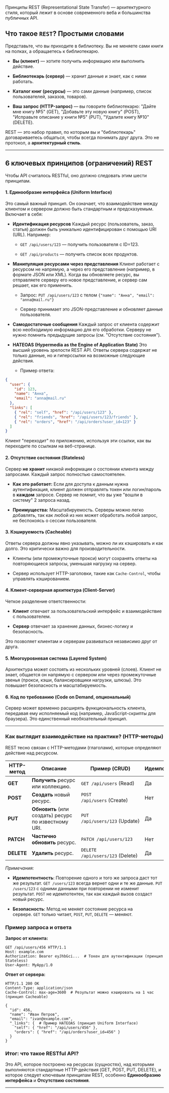 Принципы REST (Representational State Transfer) — архитектурного стиля, который лежит в основе современного веба и большинства публичных API.

## Что такое `REST`? Простыми словами

Представьте, что вы приходите в библиотеку. Вы не меняете сами книги на полках, а обращаетесь к библиотекарю.

- **Вы (клиент)** — хотите получить информацию или выполнить действие.
    
- **Библиотекарь (сервер)** — хранит данные и знает, как с ними работать.
    
- **Каталог книг (ресурсы)** — это сами данные (например, список пользователей, заказов, товаров).
    
- **Ваш запрос (HTTP-запрос)** — вы говорите библиотекарю: "Дайте мне книгу №5" (GET), "Добавьте эту новую книгу" (POST), "Исправьте описание у книги №5" (PUT), "Удалите книгу №10" (DELETE).


REST — это набор правил, по которым вы и "библиотекарь" договариваетесь общаться, чтобы всегда понимать друг друга. Это не протокол, а **архитектурный стиль**.

---
## 6 ключевых принципов (ограничений) REST

Чтобы API считалось RESTful, оно должно следовать этим шести принципам.

#### 1. Единообразие интерфейса (Uniform Interface)

Это самый важный принцип. Он означает, что взаимодействие между клиентом и сервером должно быть стандартным и предсказуемым. Включает в себя:

- **Идентификация ресурсов** Каждый ресурс (пользователь, заказ, статья) должен быть уникально идентифицирован с помощью URI (URL). Например:
    
    - `GET /api/users/123` — получить пользователя с ID=123.
        
    - `GET /api/products` — получить список всех продуктов.
        
- **Манипуляция ресурсами через представления** Клиент работает с ресурсом не напрямую, а через его представление (например, в формате JSON или XML). Когда вы обновляете ресурс, вы отправляете серверу его новое представление, и сервер сам решает, как его применить.
    
    - Запрос: `PUT /api/users/123` с телом `{"name": "Анна", "email": "anna@mail.ru"}`
        
    - Сервер принимает это JSON-представление и обновляет данные пользователя.
        
- **Самодостаточые сообщения** Каждый запрос от клиента содержит всю необходимую информацию для его обработки. Серверу не нужно помнить предыдущие запросы (см. "Отсутствие состояния").
    
- **HATEOAS (Hypermedia as the Engine of Application State)** Это высший уровень зрелости REST API. Ответы сервера содержат не только данные, но и гиперссылки на возможные следующие действия.
    
    - Пример ответа:
```json
{
  "user": {
    "id": 123,
    "name": "Анна",
    "email": "anna@mail.ru"
  },
  "links": [
    { "rel": "self", "href": "/api/users/123" },
    { "rel": "friends", "href": "/api/users/123/friends" },
    { "rel": "orders", "href": "/api/orders?user_id=123" }
  ]
}
```
Клиент "переходит" по приложению, используя эти ссылки, как вы переходите по ссылкам на веб-странице.    

#### 2. Отсутствие состояния (Stateless)

Сервер **не хранит** никакой информации о состоянии клиента между запросами. Каждый запрос полностью самостоятелен.

- **Как это работает:** Если для доступа к данным нужна аутентификация, клиент должен отправлять токен или логин/пароль в **каждом** запросе. Сервер не помнит, что вы уже "вошли в систему" 2 запроса назад.
    
- **Преимущества:** Масштабируемость. Серверы можно легко добавлять, так как любой из них может обработать любой запрос, не беспокоясь о сессии пользователя.    

#### 3. Кэшируемость (Cacheable)

Ответы сервера должны явно указывать, можно ли их кэшировать и как долго. Это критически важно для производительности.

- Клиенты (или промежуточные прокси) могут сохранять ответы на повторяющиеся запросы, уменьшая нагрузку на сервер.
    
- Сервер использует HTTP-заголовки, такие как `Cache-Control`, чтобы управлять кэшированием.    

#### 4. Клиент-серверная архитектура (Client-Server)

Четкое разделение ответственности:

- **Клиент** отвечает за пользовательский интерфейс и взаимодействие с пользователем.
    
- **Сервер** отвечает за хранение данных, бизнес-логику и безопасность.
    

Это позволяет клиентам и серверам развиваться независимо друг от друга.

#### 5. Многоуровневая система (Layered System)

Архитектура может состоять из нескольких уровней (слоев). Клиент не знает, общается он напрямую с сервером или через промежуточные звенья (прокси, кэши, балансировщики нагрузки, шлюзы). Это повышает безопасность и масштабируемость.

#### 6. Код по требованию (Code on Demand, опциональный)

Сервер может временно расширять функциональность клиента, передавая ему исполняемый код (например, JavaScript-скрипты для браузера). Это единственный необязательный принцип.

---

### Как выглядит взаимодействие на практике? (HTTP-методы)

REST тесно связан с HTTP-методами (глаголами), которые определяют действие над ресурсом.

|HTTP-метод|Описание|Пример (CRUD)|Идемпотентность*|Безопасность*|
|---|---|---|---|---|
|**GET**|**Получить** ресурс или коллекцию.|`GET /api/users` (Read)|Да|Да|
|**POST**|**Создать** новый ресурс.|`POST /api/users` (Create)|Нет|Нет|
|**PUT**|**Обновить** (или создать) ресурс по известному URI.|`PUT /api/users/123` (Update)|Да|Нет|
|**PATCH**|**Частично обновить** ресурс.|`PATCH /api/users/123`|Нет|Нет|
|**DELETE**|**Удалить** ресурс.|`DELETE /api/users/123` (Delete)|Да|Нет|

_Примечания:_

- **Идемпотентность**: Повторение одного и того же запроса даст тот же результат. `GET /users/123` всегда вернет одни и те же данные. `PUT /users/123` с одними данными при повторении не изменит результат. `POST` не идемпотентен, так как каждый вызов создаст новый ресурс.
    
- **Безопасность**: Метод не меняет состояние ресурса на сервере. `GET` только читает, `POST`, `PUT`, `DELETE` — меняют.
    

### Пример запроса и ответа

**Запрос от клиента:**
```http
GET /api/users/456 HTTP/1.1
Host: example.com
Authorization: Bearer eyJhbGci...  # Токен для аутентификации (принцип Stateless)
User-Agent: MyApp/1.0
```

**Ответ от сервера:**
```http
HTTP/1.1 200 OK
Content-Type: application/json
Cache-Control: max-age=3600  # Результат можно кэшировать на 1 час (принцип Cacheable)

{
  "id": 456,
  "name": "Иван Петров",
  "email": "ivan@example.com",
  "_links": {  # Пример HATEOAS (принцип Uniform Interface)
    "self": { "href": "/api/users/456" },
    "orders": { "href": "/api/orders?user_id=456" }
  }
}
```

### Итог: что такое RESTful API?

Это API, которое построено на ресурсах (сущностях), над которыми выполняются стандартные HTTP-действия (GET, POST, PUT, DELETE), и которое следует ключевым принципам REST, особенно **Единообразию интерфейса** и **Отсутствию состояния**.

---
